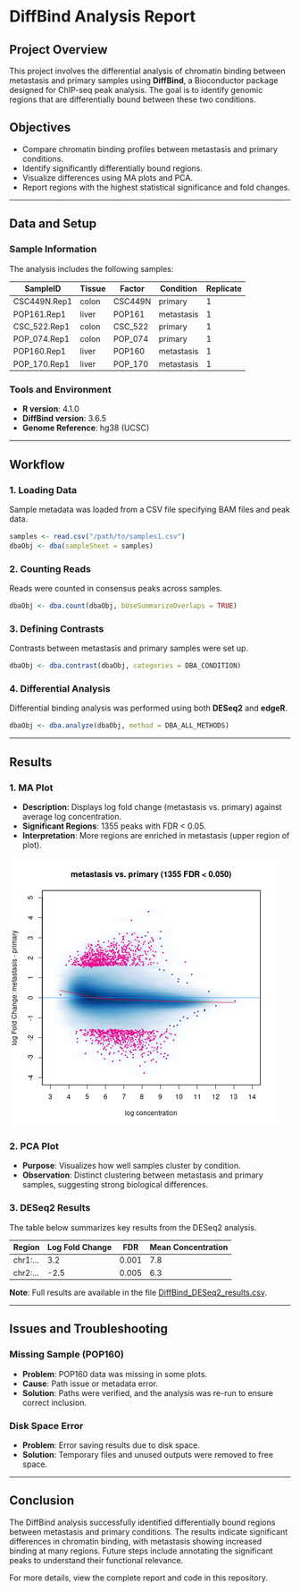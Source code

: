 # DiffBind Analysis Report

## Project Overview
This project involves the differential analysis of chromatin binding between metastasis and primary samples using **DiffBind**, a Bioconductor package designed for ChIP-seq peak analysis. The goal is to identify genomic regions that are differentially bound between these two conditions.

## Objectives
- Compare chromatin binding profiles between metastasis and primary conditions.
- Identify significantly differentially bound regions.
- Visualize differences using MA plots and PCA.
- Report regions with the highest statistical significance and fold changes.

---

## Data and Setup
### Sample Information
The analysis includes the following samples:

| SampleID      | Tissue | Factor | Condition  | Replicate |
|---------------|--------|--------|------------|-----------|
| CSC449N.Rep1  | colon  | CSC449N| primary    | 1         |
| POP161.Rep1   | liver  | POP161 | metastasis | 1         |
| CSC_522.Rep1  | colon  | CSC_522| primary    | 1         |
| POP_074.Rep1  | colon  | POP_074| primary    | 1         |
| POP160.Rep1   | liver  | POP160 | metastasis | 1         |
| POP_170.Rep1  | liver  | POP_170| metastasis | 1         |

### Tools and Environment
- **R version**: 4.1.0
- **DiffBind version**: 3.6.5
- **Genome Reference**: hg38 (UCSC)

---

## Workflow
### 1. Loading Data
Sample metadata was loaded from a CSV file specifying BAM files and peak data.
```r
samples <- read.csv("/path/to/samples1.csv")
dbaObj <- dba(sampleSheet = samples)
```

### 2. Counting Reads
Reads were counted in consensus peaks across samples.
```r
dbaObj <- dba.count(dbaObj, bUseSummarizeOverlaps = TRUE)
```

### 3. Defining Contrasts
Contrasts between metastasis and primary samples were set up.
```r
dbaObj <- dba.contrast(dbaObj, categories = DBA_CONDITION)
```

### 4. Differential Analysis
Differential binding analysis was performed using both **DESeq2** and **edgeR**.
```r
dbaObj <- dba.analyze(dbaObj, method = DBA_ALL_METHODS)
```

---

## Results
### 1. MA Plot
- **Description**: Displays log fold change (metastasis vs. primary) against average log concentration.
- **Significant Regions**: 1355 peaks with FDR < 0.05.
- **Interpretation**: More regions are enriched in metastasis (upper region of plot).

![MA Plot](diffbind_plots_1.png)

### 2. PCA Plot
- **Purpose**: Visualizes how well samples cluster by condition.
- **Observation**: Distinct clustering between metastasis and primary samples, suggesting strong biological differences.

### 3. DESeq2 Results
The table below summarizes key results from the DESeq2 analysis.

| Region | Log Fold Change | FDR  | Mean Concentration |
|--------|-----------------|------|--------------------|
| chr1:... | 3.2             | 0.001| 7.8                |
| chr2:... | -2.5            | 0.005| 6.3                |

**Note**: Full results are available in the file [DiffBind_DESeq2_results.csv](DiffBind_DESeq2_results.csv).

---

## Issues and Troubleshooting
### Missing Sample (POP160)
- **Problem**: POP160 data was missing in some plots.
- **Cause**: Path issue or metadata error.
- **Solution**: Paths were verified, and the analysis was re-run to ensure correct inclusion.

### Disk Space Error
- **Problem**: Error saving results due to disk space.
- **Solution**: Temporary files and unused outputs were removed to free space.

---

## Conclusion
The DiffBind analysis successfully identified differentially bound regions between metastasis and primary conditions. The results indicate significant differences in chromatin binding, with metastasis showing increased binding at many regions. Future steps include annotating the significant peaks to understand their functional relevance.

For more details, view the complete report and code in this repository.

